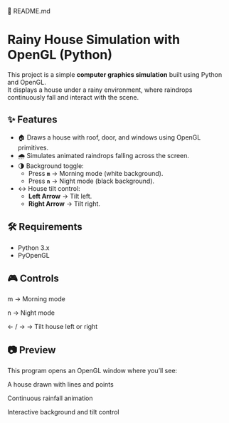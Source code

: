 📖 README.md

# Rainy House Simulation with OpenGL (Python)

This project is a simple **computer graphics simulation** built using Python and OpenGL.  
It displays a house under a rainy environment, where raindrops continuously fall and interact with the scene.  

## ✨ Features
- 🏠 Draws a house with roof, door, and windows using OpenGL primitives.  
- 🌧️ Simulates animated raindrops falling across the screen.  
- 🌗 Background toggle:
  - Press **`m`** → Morning mode (white background).  
  - Press **`n`** → Night mode (black background).  
- ↔️ House tilt control:
  - **Left Arrow** → Tilt left.  
  - **Right Arrow** → Tilt right.  

## 🛠️ Requirements
- Python 3.x  
- PyOpenGL  


## 🎮 Controls

m → Morning mode

n → Night mode

← / → → Tilt house left or right

## 📷 Preview

This program opens an OpenGL window where you’ll see:

A house drawn with lines and points

Continuous rainfall animation

Interactive background and tilt control

